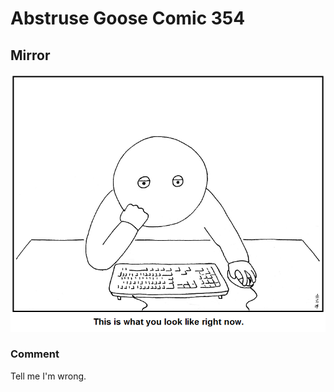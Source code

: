 # Abstruse Goose Comic 354
## Mirror

![image](comics/straighten_your_back_take_your_left_hand_off_your_face_and_stop_playing_with_yourself.png)
### Comment
Tell me I'm wrong.
